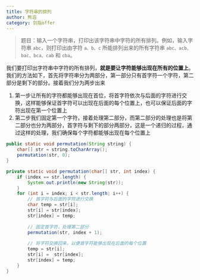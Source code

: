 ```yaml
---
title: 字符串的排列
author: 熊滔
category: 剑指offer
---
```


> 题目：输入一个字符串，打印出该字符串中字符的所有排列。例如，输入字符串 `abc`，则打印出由字符 `a、b、c` 所能排列出来的所有字符串 `abc、acb、bac、bca、cab` 和 `cba`。

我们要打印出字符串中字符的所有排列，**就是要让字符能够出现在所有的位置上**。我们的方法如下，首先将字符串分为两部分，第一部分只有首字符一个字符，第二部分是剩下的部分。接着我们分为两步出来

1. 第一步让所有的字符都能够出现在首位，将首字符依次与后面的字符进行交换，这样能够保证首字符可以出现在后面的每个位置上，也可以保证后面的字符出现在第一个位置上
2. 第二步我们固定第一个字符，接着处理第二部分，而第二部分的处理也是将第二部分也分为两部分，首字符与剩下的部分两部分，这是一个递归的过程，通过这样的处理，我们确保每个字符都能够出现在每个位置上

```java
public static void permutation(String string) {
    char[] str = string.toCharArray();
    permutation(str, 0);
}

private static void permutation(char[] str, int index) {
    if (index == str.length) {
        System.out.println(new String(str));
    }
    for (int i = index; i < str.length; i++) {
        // 首字符与后面的字符进行交换
        char temp = str[i];
        str[i] = str[index];
        str[index] = temp;
        
        // 固定首字符，处理第二部分
        permutation(str, index + 1);
        
        // 将字符交换回来，以便首字符能够出现在后面的每个位置
        temp = str[i];
        str[i] =  str[index];
        str[index] = temp;
    }
}
```

<Disqus />